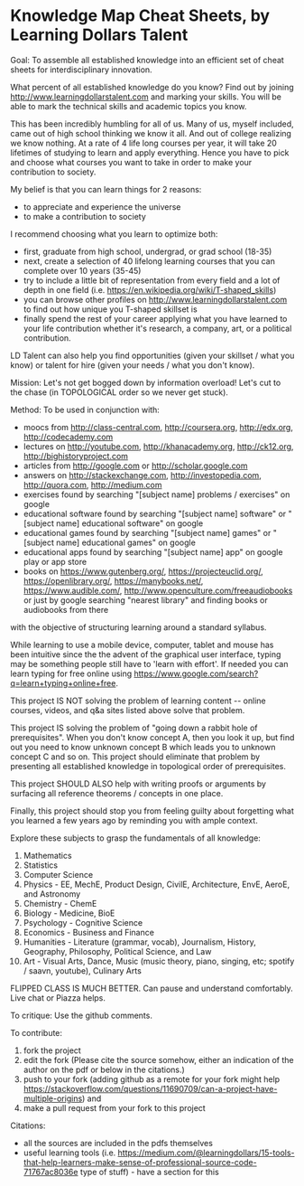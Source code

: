 # Knowledge Map Cheat Sheets, by Learning Dollars Talent

Goal: 
To assemble all established knowledge into an efficient set of cheat sheets for interdisciplinary innovation.

What percent of all established knowledge do you know? Find out by joining http://www.learningdollarstalent.com and marking your skills. You will be able to mark the technical skills and academic topics you know. 

This has been incredibly humbling for all of us. Many of us, myself included, came out of high school thinking we know it all. And out of college realizing we know nothing. At a rate of 4 life long courses per year, it will take 20 lifetimes of studying to learn and apply everything. Hence you have to pick and choose what courses you want to take in order to make your contribution to society. 

My belief is that you can learn things for 2 reasons: 
- to appreciate and experience the universe
- to make a contribution to society 

I recommend choosing what you learn to optimize both:
- first, graduate from high school, undergrad, or grad school (18-35) 
- next, create a selection of 40 lifelong learning courses that you can complete over 10 years (35-45)
- try to include a little bit of representation from every field and a lot of depth in one field (i.e. https://en.wikipedia.org/wiki/T-shaped_skills) 
- you can browse other profiles on http://www.learningdollarstalent.com to find out how unique you T-shaped skillset is
- finally spend the rest of your career applying what you have learned to your life contribution whether it's research, a company, art, or a political contribution.

LD Talent can also help you find opportunities (given your skillset / what you know) or talent for hire (given your needs / what you don't know).

Mission: 
Let's not get bogged down by information overload! Let's cut to the chase (in TOPOLOGICAL order so we never get stuck).

Method: To be used in conjunction with: 
- moocs from http://class-central.com, http://coursera.org, http://edx.org, http://codecademy.com
- lectures on http://youtube.com, http://khanacademy.org, http://ck12.org, http://bighistoryproject.com
- articles from http://google.com or http://scholar.google.com
- answers on http://stackexchange.com, http://investopedia.com, http://quora.com, http://medium.com 
- exercises found by searching "[subject name] problems / exercises" on google
- educational software found by searching "[subject name] software" or "[subject name] educational software" on google
- educational games found by searching "[subject name] games" or "[subject name] educational games" on google
- educational apps found by searching "[subject name] app" on google play or app store
- books on https://www.gutenberg.org/, https://projecteuclid.org/, https://openlibrary.org/, https://manybooks.net/, https://www.audible.com/, http://www.openculture.com/freeaudiobooks or just by google searching "nearest library" and finding books or audiobooks from there

with the objective of structuring learning around a standard syllabus.

While learning to use a mobile device, computer, tablet and mouse has been intuitive since the the advent of the graphical user interface, typing may be something people still have to 'learn with effort'. If needed you can learn typing for free online using https://www.google.com/search?q=learn+typing+online+free.

This project IS NOT solving the problem of learning content -- online courses, videos, and q&a sites listed above solve that problem. 

This project IS solving the problem of "going down a rabbit hole of prerequisites". When you don't know concept A, then you look it up, but find out you need to know unknown concept B which leads you to unknown concept C and so on. This project should eliminate that problem by presenting all established knowledge in topological order of prerequisites. 

This project SHOULD ALSO help with writing proofs or arguments by surfacing all reference theorems / concepts in one place. 

Finally, this project should stop you from feeling guilty about forgetting what you learned a few years ago by reminding you with ample context.

Explore these subjects to grasp the fundamentals of all knowledge:

1. Mathematics
2. Statistics
3. Computer Science
4. Physics - EE, MechE, Product Design, CivilE, Architecture, EnvE, AeroE, and Astronomy
5. Chemistry - ChemE
6. Biology - Medicine, BioE
7. Psychology - Cognitive Science
8. Economics - Business and Finance
9. Humanities - Literature (grammar, vocab), Journalism, History, Geography, Philosophy, Political Science, and Law
10. Art - Visual Arts, Dance, Music (music theory, piano, singing, etc; spotify / saavn, youtube), Culinary Arts

FLIPPED CLASS IS MUCH BETTER. Can pause and understand comfortably. Live chat or Piazza helps.

To critique: 
Use the github comments.

To contribute: 
1. fork the project
2. edit the fork (Please cite the source somehow, either an indication of the author on the pdf or below in the citations.)
3. push to your fork (adding github as a remote for your fork might help https://stackoverflow.com/questions/11690709/can-a-project-have-multiple-origins) and
4. make a pull request from your fork to this project 

Citations:
- all the sources are included in the pdfs themselves
- useful learning tools (i.e. https://medium.com/@learningdollars/15-tools-that-help-learners-make-sense-of-professional-source-code-71767ac8036e type of stuff) - have a section for this
